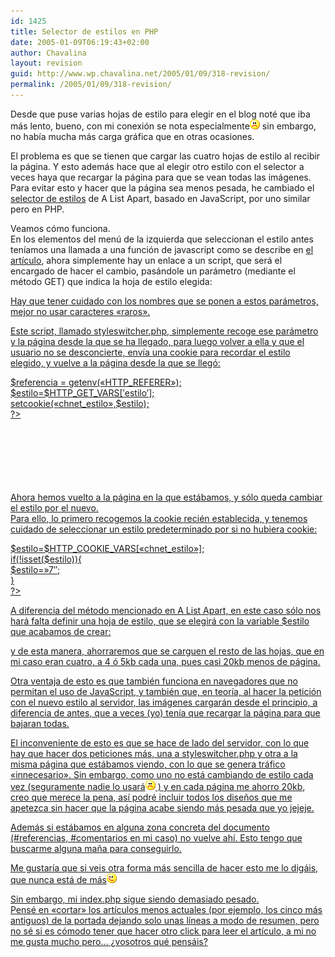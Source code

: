 ```yaml
---
id: 1425
title: Selector de estilos en PHP
date: 2005-01-09T06:19:43+02:00
author: Chavalina
layout: revision
guid: http://www.wp.chavalina.net/2005/01/09/318-revision/
permalink: /2005/01/09/318-revision/
---
```

Desde que puse varias hojas de estilo para elegir en el blog noté que iba más lento, bueno, con mi conexión se nota especialmente![emo](/imagenes/emoticonos/triste.gif) sin embargo, no había mucha más carga gráfica que en otras ocasiones.

El problema es que se tienen que cargar las cuatro hojas de estilo al recibir la página. Y esto además hace que al elegir otro estilo con el selector a veces haya que recargar la página para que se vean todas las imágenes. Para evitar esto y hacer que la página sea menos pesada, he cambiado el <a href="http://www.alistapart.com/articles/alternate/" target="_blank">selector de estilos</a> de A List Apart, basado en JavaScript, por uno similar pero en PHP.

Veamos cómo funciona.  
En los elementos del menú de la izquierda que seleccionan el estilo antes teníamos una llamada a una función de javascript como se describe en <a href="http://www.alistapart.com/articles/alternate/" target="_blank">el artículo</a>, ahora simplemente hay un enlace a un script, que será el encargado de hacer el cambio, pasándole un parámetro (mediante el método GET) que indica la hoja de estilo elegida: 

<div class="codigo">
  <a href="styleswitcher.php?estilo=4-7" title="estilo 4.7">
</div>

Hay que tener cuidado con los nombres que se ponen a estos parámetros, mejor no usar caracteres «raros».

Este script, llamado styleswitcher.php, simplemente recoge ese parámetro y la página desde la que se ha llegado, para luego volver a ella y que el usuario no se desconcierte, envía una cookie para recordar el estilo elegido, y vuelve a la página desde la que se llegó:

<div class="codigo">
  <?<br /> $referencia = getenv(«HTTP_REFERER»);<br /> $estilo=$HTTP_GET_VARS[′estilo′];<br /> setcookie(«chnet_estilo»,$estilo);<br /> ?><br /> <html><br /> <head><br /> <title>modificando estilo</title> <br /> </head><br /> <body onLoad = "parent.location = ′<? echo $referencia; ?>′"><br /> </body><br /> </html>
</div>

Ahora hemos vuelto a la página en la que estábamos, y sólo queda cambiar el estilo por el nuevo.  
Para ello, lo primero recogemos la cookie recién establecida, y tenemos cuidado de seleccionar un estilo predeterminado por si no hubiera cookie:

<div class="codigo">
  <?<br /> $estilo=$HTTP_COOKIE_VARS[«chnet_estilo»];<br /> if(!isset($estilo)){<br /> $estilo=»7″;<br /> }<br /> ?>
</div>

A diferencia del método mencionado en A List Apart, en este caso sólo nos hará falta definir una hoja de estilo, que se elegirá con la variable $estilo que acabamos de crear:

<div class="codigo">
  <link rel="stylesheet" href="<? echo $estilo; ?>.css" type="text/css" />
</div>

y de esta manera, ahorraremos que se carguen el resto de las hojas, que en mi caso eran cuatro, a 4 ó 5kb cada una, pues casi 20kb menos de página.

Otra ventaja de esto es que también funciona en navegadores que no permitan el uso de JavaScript, y también que, en teoría, al hacer la petición con el nuevo estilo al servidor, las imágenes cargarán desde el principio, a diferencia de antes, que a veces (yo) tenía que recargar la página para que bajaran todas.

El inconveniente de esto es que se hace de lado del servidor, con lo que hay que hacer dos peticiones más, una a styleswitcher.php y otra a la misma página que estábamos viendo, con lo que se genera tráfico «innecesario». Sin embargo, como uno no está cambiando de estilo cada vez (seguramente nadie lo usará![emo](/imagenes/emoticonos/triste.gif) ) y en cada página me ahorro 20kb, creo que merece la pena, así podré incluir todos los diseños que me apetezca sin hacer que la página acabe siendo más pesada que yo jejeje.

Además si estábamos en alguna zona concreta del documento (#referencias, #comentarios en mi caso) no vuelve ahí. Esto tengo que buscarme alguna maña para conseguirlo.

Me gustaría que si veis otra forma más sencilla de hacer esto me lo digáis, que nunca está de más![emo](/imagenes/emoticonos/guino.gif) 

Sin embargo, mi index.php sigue siendo demasiado pesado.  
Pensé en «cortar» los artículos menos actuales (por ejemplo, los cinco más antiguos) de la portada dejando solo unas líneas a modo de resumen, pero no sé si es cómodo tener que hacer otro click para leer el artículo, a mi no me gusta mucho pero… ¿vosotros qué pensáis?